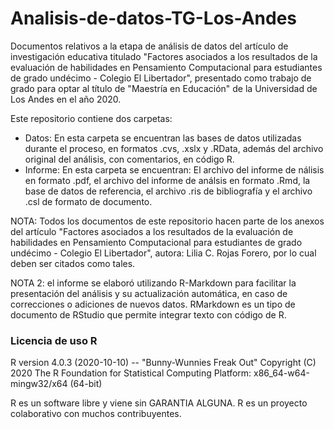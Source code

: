 # Analisis-de-datos-TG-Los-Andes
Documentos relativos a la etapa de análisis de datos del artículo de investigación educativa titulado "Factores asociados a los resultados de la evaluación de habilidades en Pensamiento Computacional para estudiantes de grado undécimo - Colegio El Libertador", presentado como trabajo de grado para optar al título de "Maestría en Educación" de la Universidad de Los Andes en el año 2020.

Este repositorio contiene dos carpetas:

 - Datos: En esta carpeta se encuentran las bases de datos utilizadas durante el proceso, en formatos .cvs, .xslx y .RData, además del archivo original del análisis, con comentarios, en código R.
 - Informe: En esta carpeta se encuentran: El archivo del informe de nálisis en formato .pdf, el archivo del informe de análsis en formato .Rmd, la base de datos de referencia, el archivo .ris de bibliografía y el archivo .csl de formato de documento.

NOTA: Todos los documentos de este repositorio hacen parte de los anexos del artículo "Factores asociados a los resultados de la evaluación de habilidades en Pensamiento Computacional para estudiantes de grado undécimo - Colegio El Libertador", autora: Lilia C. Rojas Forero,  por lo cual deben ser citados como tales.

NOTA 2: el informe se elaboró utilizando R-Markdown para facilitar la presentación del análisis y su actualización automática, en caso de correcciones o adiciones de nuevos datos. RMarkdown es un tipo de documento de RStudio que permite integrar texto con código de R.


### Licencia de uso R
R version 4.0.3 (2020-10-10) -- "Bunny-Wunnies Freak Out"
Copyright (C) 2020 The R Foundation for Statistical Computing
Platform: x86_64-w64-mingw32/x64 (64-bit)

R es un software libre y viene sin GARANTIA ALGUNA.
R es un proyecto colaborativo con muchos contribuyentes.
